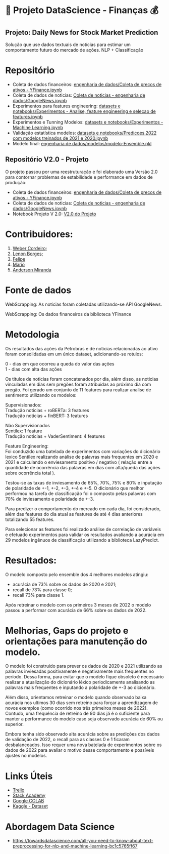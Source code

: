 # 🚀 Projeto DataScience - Finanças 💰


## Projeto: **Daily News for Stock Market Prediction**

Solução que use dados textuais de notícias para estimar um comportamento futuro do mercado de ações.
NLP + Classificação

# Repositório
- Coleta de dados financeiros: [engenharia de dados/Coleta de precos de ativos - YFinance.ipynb](https://github.com/webercg/NLP---Daily-News-for-Stock-Market-Prediction/blob/main/engenharia%20de%20dados/Coleta%20de%20precos%20de%20ativos%20-%20YFinance.ipynb)
- Coleta de dados de noticias: [Coleta de noticias - engenharia de dados/GoogleNews.ipynb](https://github.com/webercg/NLP---Daily-News-for-Stock-Market-Prediction/blob/main/engenharia%20de%20dados/Coleta%20de%20noticias%20-%20GoogleNews.ipynb)
- Experimentos para features engineering: [datasets e notebooks/Experimentos - Analise, feature engineering e selecao de features.ipynb](https://github.com/webercg/NLP---Daily-News-for-Stock-Market-Prediction/blob/main/datasets%20e%20notebooks/Experimentos%20-%20Analise%2C%20feature%20engineering%20e%20selecao%20de%20features.ipynb)
- Experimentos e Tunning Modelos: [datasets e notebooks/Experimentos - Machine Learning.ipynb](https://github.com/webercg/NLP---Daily-News-for-Stock-Market-Prediction/blob/main/datasets%20e%20notebooks/Experimentos%20-%20Machine%20Learning.ipynb)
- Validação estatística modelos: [datasets e notebooks/Predicoes 2022 com modelos treinados de 2021 e 2020.ipynb](https://github.com/webercg/NLP---Daily-News-for-Stock-Market-Prediction/blob/main/datasets%20e%20notebooks/Experimentos%20-%20Predicoes%202022%20com%20modelos%20treinados%20de%202021%20e%202020.ipynb)
- Modelo final: [engenharia de dados/modelos/modelo-Ensemble.pkl](https://github.com/webercg/NLP---Daily-News-for-Stock-Market-Prediction/blob/main/engenharia%20de%20dados/modelos/modelo-Ensemble.pkl)


## Repositório V2.0 - Projeto
O projeto passou por uma reestruturação e foi elaborado uma Versão 2.0 para contornar problemas de estabilidade e performance em dados de produção:

- Coleta de dados financeiros: [engenharia de dados/Coleta de precos de ativos - YFinance.ipynb](https://github.com/webercg/NLP---Daily-News-for-Stock-Market-Prediction/blob/main/engenharia%20de%20dados/Coleta%20de%20precos%20de%20ativos%20-%20YFinance.ipynb)
- Coleta de dados de noticias: [Coleta de noticias - engenharia de dados/GoogleNews.ipynb](https://github.com/webercg/NLP---Daily-News-for-Stock-Market-Prediction/blob/main/engenharia%20de%20dados/Coleta%20de%20noticias%20-%20GoogleNews.ipynb)
- Notebook Projeto V 2.0: [V2.0 do Projeto](https://github.com/webercg/NLP---Daily-News-for-Stock-Market-Prediction/blob/main/datasets%20e%20notebooks/Notebook%20final%20-%20V2%20-%20Compilado%20experimentos%20.ipynb)

# Contribuidores: 

1. [Weber Cordeiro](https://github.com/webercg);
2. [Lenon Borges](https://github.com/lenonborges);
3. [Felipe](https://github.com/felipeps1)
4. [Mario]()
5. [Anderson Miranda](https://github.com/aluipio)

# Fonte de dados  

WebScrapping: As noticias foram coletadas utilizando-se API GoogleNews. 

WebScrapping: Os dados financeiros da biblioteca YFinance  

# Metodologia

Os resultados das ações da Petrobras e de noticias relacionadas ao ativo foram consolidadas em um único dataset, adicionando-se rotulos:
  
0 - dias em que ocorreu a queda do valor das ações  
1 - dias com alta das ações  
  
Os titulos de noticias foram concatenados por dia, além disso, as noticias vinculadas em dias sem pregões foram atribuidas ao próximo dia com pregão. Foi gerado um conjunto de 11 features para realizar analise de sentimento utilizando os modelos:
  
Supervisionados:  
Tradução noticias + roBERTa: 3 features  
Tradução noticias + finBERT: 3 features  
  
Não Supervisionados  
Sentilex: 1 feature  
Tradução noticias + VaderSentiment: 4 features  

Feature Engineering:  
Foi conduzido uma batelada de experimentos com variações do dicionário lexico Sentilex realizando análise de palavras mais frequentes em 2020 e 2021 e calculando o enviesamento positivo / negativo ( relação entre a quantidade de ocorrência das palavras em dias com alta/queda das ações sobre ocorrência total ).
  
Testou-se as taxas de inviesamento de 65%, 70%, 75% e 80% e inputação de polaridade de +-1, +-2, +-3, +-4 e +-5.
O dicionário que melhor performou na tarefa de classificação foi o composto pelas palavras com 70% de inviesamento e polaridade de +-3.
  
Para predizer o comportamento do mercado em cada dia, foi considerado, além das features do dia atual as features de até 4 dias anteriores totalizando 55 features.
    
Para selecionar as features foi realizado análise de correlação de variáveis e efetuado experimentos para validar os resultados avaliando a acurácia em 29 modelos ingênuos de classificação utilizando a biblioteca LazyPredict.
  
# Resultados:  
  
O modelo composto pelo ensemble dos 4 melhores modelos atingiu:  
  
- acurácia de 73% sobre os dados de 2020 e 2021;   
- recall de 73% para classe 0;  
- recall 73% para classe 1.  
  
Após retreinar o modelo com os primeiros 3 meses de 2022 o modelo passou a performar com acurácia de 66% sobre os dados de 2022.  

# Melhorias, Gaps do projeto e orientações para manutenção do modelo.  
  
O modelo foi construido para prever os dados de 2020 e 2021 utilizando as palavras inviesadas positivamente e negativamente mais frequentes no período. Dessa forma, para evitar que o modelo fique obsoleto é necessário realizar a atualização do dicionário léxico periodicamente analisando as palavras mais frequentes e inputando a polaridade de +-3 ao dicionário.
  
Além disso, orientamos retreinar o modelo quando observado baixa acurácia nos ultimos 30 dias sem retreino para forçar a aprendizagem de novos exemplos (como ocorrido nos três primeiros meses de 2022). Contudo, uma frequência de retreino de 90 dias já é o suficiente para manter a performance do modelo caso seja observado acurácia de 60% ou superior.
  
Embora tenha sido observado alta acurácia sobre as predições dos dados de validação de 2022, o recall para as classes 0 e 1 ficaram desbalanceados. Isso requer uma nova batelada de experimentos sobre os dados de 2022 para avaliar o motivo desse comportamento e possíveis ajustes no modelos. 
  
# Links Úteis  

- [Trello](https://trello.com/b/oWJT0AQw/stack-labs-3-edi%C3%A7%C3%A3o)
- [Stack Academy](https://stackacademy.com.br)
- [Google COLAB](https://colab.research.google.com/?hl=pt_BR)
- [Kaggle - Dataset](https://www.kaggle.com)


# Abordagem Data Science  
- https://towardsdatascience.com/all-you-need-to-know-about-text-preprocessing-for-nlp-and-machine-learning-bc1c5765ff67

